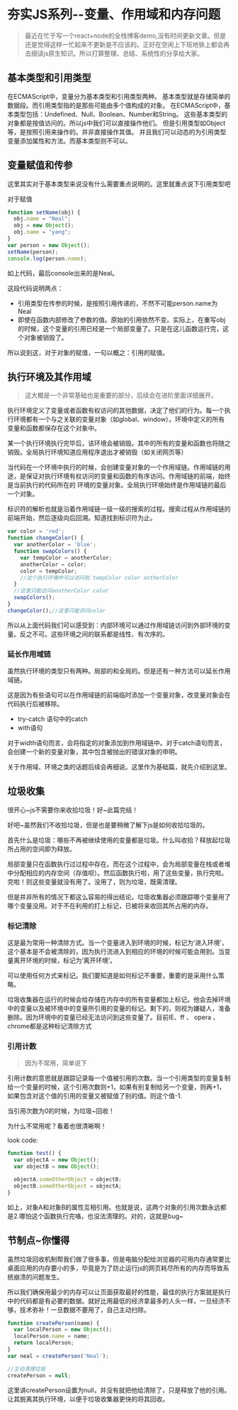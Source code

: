 # 夯实JS系列--变量、作用域和内存问题
>最近在忙于写一个react+node的全栈博客demo,没有时间更新文章。但是还是觉得这样一忙起来不更新是不应该的。正好在空闲上下班地铁上都会再去细读js原生知识。所以打算整理、总结、系统性的分享给大家。

## 基本类型和引用类型
在ECMAScript中，变量分为基本类型和引用类型两种。
基本类型就是存储简单的数据段。而引用类型指的是那些可能由多个值构成的对象。
在ECMAScript中，基本类型包括：Undefined、Null、Boolean、Number和String。
这些基本类型的对象都是按值访问的。所以js中我们可以直接操作他们。
但是引用类型如Object等，是按照引用来操作的。并非直接操作其值。
并且我们可以动态的为引用类型变量添加属性和方法。而基本类型则不可以。

## 变量赋值和传参
这里其实对于基本类型来说没有什么需要重点说明的。这里就重点说下引用类型吧

对于赋值
```javascript
function setName(obj) {
  obj.name = "Neal";
  obj = new Object();
  obj.name = "yang";
}
var person = new Object();
setName(person);
console.log(person.name);
```
如上代码，最后console出来的是Neal。

这段代码说明两点：
- 引用类型在传参的时候，是按照引用传递的，不然不可能person.name为Neal
- 即使在函数内部修改了参数的值。原始的引用依然不变。实际上，在重写obj的时候，这个变量的引用已经是一个局部变量了。只是在这儿函数运行完，这个对象被销毁了。

所以说到这，对于对象的赋值，一句以概之：引用的赋值。

## 执行环境及其作用域
> 这大概是一个非常基础也是重要的部分，后续会在进阶里面详细展开。

执行环境定义了变量或者函数有权访问的其他数据，决定了他们的行为。每一个执行环境都有一个与之关联的变量对象（如global、window）。环境中定义的所有变量和函数都保存在这个对象中。

某一个执行环境执行完毕后，该环境会被销毁。其中的所有的变量和函数也将随之销毁。全局执行环境知道应用程序退出才被销毁（如关闭网页等）

当代码在一个环境中执行的时候，会创建变量对象的一个作用域链。作用域链的用途，是保证对执行环境有权访问的变量和函数的有序访问。作用域链的前端，始终是当前执行的代码所在的
环境的变量对象。全局执行环境始终是作用域链的最后一个对象。

标识符的解析也就是沿着作用域链一级一级的搜索的过程。搜索过程从作用域链的前端开始，然后逐级向后回溯。知道找到标识符为止。

```javascript
var color = 'red';
function changeColor() {
  var anotherColor = 'blue';
  function swapColors() {
    var tempColor = anotherColor;
    anotherColor = color;
    color = tempColor;
    //这个执行环境中可以访问到 tempColor color antherColor
  }
  //这里只能访问anotherColor color
  swapColors();
}
changeColor();//这里只能访问color
```

所以从上面代码我们可以感受到：内部环境可以通过作用域链访问到外部环境的变量。反之不可。这些环境之间的联系都是线性、有次序的。

### 延长作用域链
虽然执行环境的类型只有两种。局部的和全局的。但是还有一种方法可以延长作用域链。

这是因为有些语句可以在作用域链的前端临时添加一个变量对象，改变量对象会在代码执行后被移除。

- try-catch 语句中的catch
- with语句

对于width语句而言，会将指定的对象添加到作用域链中。对于catch语句而言，会创建一个新的变量对象，其中包含被抛出的错误对象的申明。

关于作用域、环境之类的话题后续会再细说。这里作为基础篇，就先介绍到这里。

## 垃圾收集

很开心~js不需要你来收拾垃圾！好~此篇完结！

好吧~虽然我们不收拾垃圾，但是也是要稍微了解下js是如何收拾垃圾的。

首先什么是垃圾：哪些不再被继续使用的变量都是垃圾。什么叫收拾？释放起垃圾所占用的空间即为释放。

局部变量只在函数执行过过程中存在。而在这个过程中，会为局部变量在栈或者堆中分配相应的内存空间（存值呗）。然后函数执行啦，用了这些变量，执行完啦。完啦！则这些变量就没有用了。没用了，则为垃圾，既需清理。

但是并非所有的情况下都这么容易的得出结论。垃圾收集器必须跟踪哪个变量用了哪个变量没用。对于不在利用的打上标记，已被将来收回其所占用的内存。

### 标记清除
这是最为常用一种清除方式。当一个变量进入到环境的时候，标记为‘进入环境’，这个基本是不会被清除的，因为执行流进入到相应的环境的时候可能会用到。当变量离开环境的时候，标记为‘离开环境’。

可以使用任何方式来标记。我们要知道是如何标记不重要，重要的是采用什么策略。

垃圾收集器在运行的时候会给存储在内存中的所有变量都加上标记。他会去掉环境中的变量以及被环境中的变量所引用的变量的标记。剩下的，则视为嫌疑人，准备删除。因为环境中的变量已经无法访问到这些变量了。目前IE、ff 、 opera 、 chrome都是这种标记清除方式

### 引用计数
> 因为不常用，简单说下

引用计数的意思就是跟踪记录每一个值被引用的次数。当一个引用类型的变量复制给一个变量的时候，这个引用次数则+1，如果有别复制给另一个变量，则再+1，如果包含对这个值的引用的变量又被赋值了别的值。则这个值-1.

当引用次数为0的时候，为垃圾~回收！

为什么不常用呢？看着也很清晰啊！

look  code:
```javascript
function test() {
  var objectA = new Object();
  var objectB = new Object();

  objectA.someOtherObject = objectB;
  objectB.someOtherObject = objectA;
}
```
如上，对象A和对象B的属性互相引用。也就是说，这两个对象的引用次数永远都是2.哪怕这个函数执行完咯，也没法清理的。对的，这就是bug~

## 节制点~你懂得
虽然垃圾回收机制帮我们做了很多事，但是电脑分配给浏览器的可用内存通常要比桌面应用的内存要小的多，毕竟是为了防止运行js的网页耗尽所有的内存而导致系统崩溃的问题发生。

所以我们确保用最少的内存可以让页面获取最好的性能，最佳的执行方案就是执行中的代码都是有必要的数据。就好比用最低的经济拿最多的人头一样，一旦经济不够，技术弥补！一旦数据不要用了，自己主动扫除。

```javascript
function createPerson(name) {
  var localPerson = new Object();
  localPerson.name = name;
  return localPerson;
}
var neal = createPerson('Neal');

//主动清理垃圾
createPerson = null;
```

这里讲createPerson设置为null，并没有就把他给清除了，只是释放了他的引用。让其脱离其执行环境，以便于垃圾收集器更快的将其回收。
